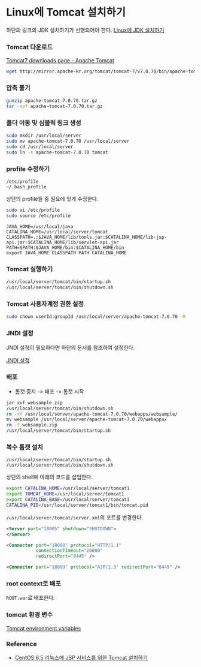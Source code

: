 # Linux에 Tomcat 설치하기

하단의 링크의 JDK 설치하기가 선행되어야 한다.
[Linux에 JDK 설치하기](./jdk-installation-for-linux.md)

### Tomcat 다운로드

[Tomcat7 downloads page - Apache Tomcat](http://tomcat.apache.org/download-70.cgi)

```bash
wget http://mirror.apache-kr.org/tomcat/tomcat-7/v7.0.70/bin/apache-tomcat-7.0.70.tar.gz
```

### 압축 풀기

```bash
gunzip apache-tomcat-7.0.70.tar.gz
tar -xvf apache-tomcat-7.0.70.tar.gz
```

### 폴더 이동 및 심볼릭 링크 생성

```bash
sudo mkdir /usr/local/server
sudo mv apache-tomcat-7.0.70 /usr/local/server
sudo cd /usr/local/server
sudo ln -s apache-tomcat-7.0.70 tomcat
```

### profile 수정하기

```
/etc/profile
~/.bash_profile
```

상단의 profile들 중 필요에 맞게 수정한다.

```bash
sudo vi /etc/profile
sudo source /etc/profile
```

```
JAVA_HOME=/usr/local/java
CATALINA_HOME=/usr/local/server/tomcat
CLASSPATH=.:$JAVA_HOME/lib/tools.jar:$CATALINA_HOME/lib-jsp-api.jar:$CATALINA_HOME/lib/servlet-api.jar
PATH=$PATH:$JAVA_HOME/bin:$CATALINA_HOME/bin
export JAVA_HOME CLASSPATH PATH CATALINA_HOME
```

### Tomcat 실행하기

```bash
/usr/local/server/tomcat/bin/startup.sh
/usr/local/server/tomcat/bin/shutdown.sh
```

### Tomcat 사용자계정 권한 설정

```bash
sudo chown userId:groupId /usr/local/server/apache-tomcat-7.0.70 -R
```

### JNDI 설정

JNDI 설정이 필요하다면 하단의 문서를 참조하여 설정한다.

[JNDI 설정](../Spring/jndi-configuration-with-spring.md)

### 배포

* 톰캣 중지 -> 배포 -> 톰캣 시작

```bash
jar xvf websample.zip
/usr/local/server/tomcat/bin/shutdown.sh
rm -rf /usr/local/server/apache-tomcat-7.0.70/webapps/websample/
mv websample /usr/local/server/apache-tomcat-7.0.70/webapps/
rm -f websample.zip
/usr/local/server/tomcat/bin/startup.sh
```

### 복수 톰캣 설치

```
/usr/local/server/tomcat/bin/startup.sh
/usr/local/server/tomcat/bin/shutdown.sh
```
상단의 shell에 아래의 코드를 삽입한다.

```bash
export CATALINA_HOME=/usr/local/server/tomcat1
export TOMCAT_HOME=/usr/local/server/tomcat1
export CATALINA_BASE=/usr/local/server/tomcat1
CATALINA_PID=/usr/local/server/tomcat1/bin/tomcat.pid
```

``/usr/local/server/tomcat/server.xml``의 포트를 변경한다.

```xml
<Server port="18005" shutdown="SHUTDOWN">
</Server>

<Connector port="18080" protocol="HTTP/1.1"
           connectionTimeout="20000"
           redirectPort="8445" />

<Connector port="18009" protocol="AJP/1.3" redirectPort="8445" />
```

### root context로 배포

``ROOT.war``로 배포한다.

### tomcat 환경 변수

[Tomcat environment variables](./tomcat-environment-variables.md)

### Reference

* [CentOS 6.5 리눅스에 JSP 서비스를 위한 Tomcat 설치하기](http://luckyyowu.tistory.com/124)